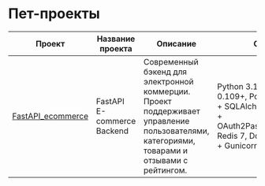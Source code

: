# Пет-проекты

| Проект | Название проекта | Описание | Стек |
| --- | --- | --- | --- |
| [FastAPI_ecommerce](https://github.com/Rust-it/FastAPI_ecommerce) | FastAPI<br>E-commerce Backend | Современный бэкенд для электронной коммерции. Проект поддерживает управление пользователями, категориями, товарами и отзывами с рейтингом. | Python 3.11+, FastAPI 0.109+, PostgreSQL 15 + SQLAlchemy 2.0, JWT + OAuth2PasswordBearer, Redis 7, Docker + Nginx + Gunicorn |
